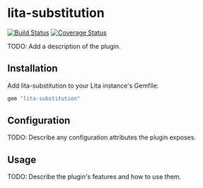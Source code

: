 # lita-substitution

[![Build Status](https://travis-ci.org/braiden-vasco/lita-substitution.png?branch=master)](https://travis-ci.org/braiden-vasco/lita-substitution)
[![Coverage Status](https://coveralls.io/repos/braiden-vasco/lita-substitution/badge.png)](https://coveralls.io/r/braiden-vasco/lita-substitution)

TODO: Add a description of the plugin.

## Installation

Add lita-substitution to your Lita instance's Gemfile:

``` ruby
gem "lita-substitution"
```

## Configuration

TODO: Describe any configuration attributes the plugin exposes.

## Usage

TODO: Describe the plugin's features and how to use them.
